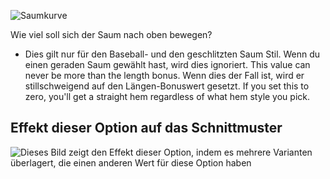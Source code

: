 ![Saumkurve](hemcurve.svg)

Wie viel soll sich der Saum nach oben bewegen?

<Note>

- Dies gilt nur für den Baseball- und den geschlitzten Saum Stil. Wenn du einen geraden Saum gewählt hast, wird dies ignoriert.
  This value can never be more than the length bonus. Wenn dies der Fall ist, wird er stillschweigend auf den Längen-Bonuswert gesetzt.
  If you set this to zero, you'll get a straight hem regardless of what hem style you pick.

</Note>

## Effekt dieser Option auf das Schnittmuster

![Dieses Bild zeigt den Effekt dieser Option, indem es mehrere Varianten überlagert, die einen anderen Wert für diese Option haben](simone_hemcurve_sample.svg "Effekt dieser Option auf das Schnittmuster")
